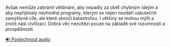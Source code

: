 
Avšak nemůže zabránit většinám, aby nepadly za oběť chybným idejím a aby nepřijímaly nevhodné programy, kterým se nejen nezdaří uskutečnit zamýšlené cíle, ale které skončí katastrofou. I většiny se mohou mýlit a zničit naši civilizaci. Dobrá věc nezvítězí pouze na základě své rozumnosti a prospěšnosti.

[🔊 Poslechnout audio](/data/7-paragraphs/audio/chapter_42/para_003-Avak-neme-zabrnit-vtinm-aby-nepadly-za-ob.mp3)
